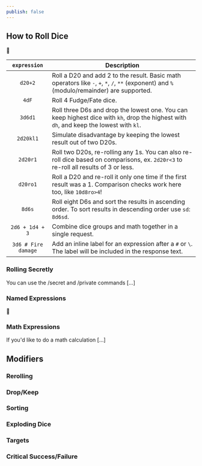 ```yaml
---
publish: false
---
```


## How to Roll Dice

:memo:

|    `expression`     | Description                                                                                                                                 |
| :-----------------: | ------------------------------------------------------------------------------------------------------------------------------------------- |
|       `d20+2`       | Roll a D20 and add 2 to the result. Basic math operators like `-`, `+`, `*`, `/`, `**` (exponent) and `%` (modulo/remainder) are supported. |
|        `4dF`        | Roll 4 Fudge/Fate dice.                                                                                                                     |
|       `3d6d1`       | Roll three D6s and drop the lowest one. You can keep highest dice with `kh`, drop the highest with `dh`, and keep the lowest with `kl`.     |
|      `2d20kl1`      | Simulate disadvantage by keeping the lowest result out of two D20s.                                                                         |
|      `2d20r1`       | Roll two D20s, re-rolling any 1s. You can also re-roll dice based on comparisons, ex. `2d20r<3` to re-roll all results of 3 or less.        |
|      `d20ro1`       | Roll a D20 and re-roll it only one time if the first result was a 1. Comparison checks work here too, like `10d8ro>4`!                      |
|       `8d6s`        | Roll eight D6s and sort the results in ascending order. To sort results in descending order use `sd`: `8d6sd`.                              |
|   `2d6 + 1d4 + 3`   | Combine dice groups and math together in a single request.                                                                                  |
| `3d6 # Fire damage` | Add an inline label for an expression after a `#` or `\`. The label will be included in the response text.                                  |

### Rolling Secretly

You can use the <span class="mention">/secret</span> and <span class="mention">/private</span> commands [...]

<!-- ### Inline Labels -->

### Named Expressions

:memo:

### Math Expressions

If you'd like to do a math calculation [...]

## Modifiers

### Rerolling

### Drop/Keep

### Sorting

### Exploding Dice

### Targets

### Critical Success/Failure
